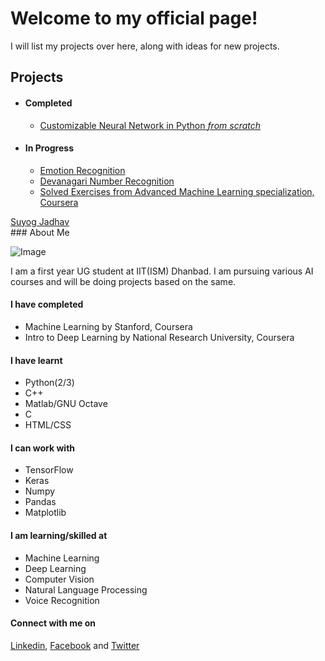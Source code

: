 # Welcome to my official page!

I will list my projects over here, along with ideas for new projects.

## Projects 
- #### Completed
  * [Customizable Neural Network in Python _from scratch_ ](https://github.com/IAmSuyogJadhav/Neural-Network-in-Python-using-Numpy)

- #### In Progress
  * [Emotion Recognition](https://github.com/IAmSuyogJadhav/Emotion-Recognition)
  * [Devanagari Number Recognition](https://github.com/IAmSuyogJadhav/Devanagari-Number-Recognition)
  * [Solved Exercises from Advanced Machine Learning specialization, Coursera](https://github.com/IAmSuyogJadhav/AML-Specialization-Exercises-Coursera)

<script type="text/javascript" src="https://platform.linkedin.com/badges/js/profile.js" async defer></script>
<div class="LI-profile-badge"  data-version="v1" data-size="medium" data-locale="en_US" data-type="vertical" data-theme="light" data-vanity="iamsuyogjadhav"><a class="LI-simple-link" href='https://in.linkedin.com/in/iamsuyogjadhav?trk=profile-badge'>Suyog Jadhav</a></div>
### About Me

![Image](https://avatars1.githubusercontent.com/u/30121918?s=460&v=4)

I am a first year UG student at IIT(ISM) Dhanbad. I am pursuing various AI courses and will be doing projects based on the same.

#### I have completed
- Machine Learning by Stanford, Coursera
- Intro to Deep Learning by National Research University, Coursera

#### I have learnt
- Python(2/3)
- C++
- Matlab/GNU Octave
- C
- HTML/CSS

#### I can work with
- TensorFlow
- Keras
- Numpy
- Pandas
- Matplotlib

#### I am learning/skilled at
- Machine Learning
- Deep Learning
- Computer Vision
- Natural Language Processing
- Voice Recognition



#### Connect with me on
[Linkedin](https://www.linkedin.com/in/suyog-jadhav-43313041/), [Facebook](https://www.facebook.com/suyog.jadhav3) and [Twitter](https://www.twitter.com/IAmSuyogJadhav)
